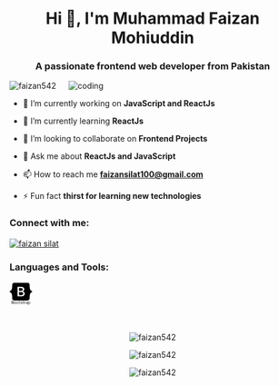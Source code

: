 <h1 align="center">Hi 👋, I'm Muhammad Faizan Mohiuddin</h1>
<h3 align="center">A passionate frontend web developer from Pakistan</h3>
<img align="right" alt="coding" width="400" src="YOUR_CUSTOM_GIF_URL">

<p align="left"> <img src="https://komarev.com/ghpvc/?username=faizan542&label=Profile%20views&color=0e75b6&style=flat" alt="faizan542" /> </p>

- 🔭 I’m currently working on **JavaScript and ReactJs**

- 🌱 I’m currently learning **ReactJs**

- 👯 I’m looking to collaborate on **Frontend Projects**

- 💬 Ask me about **ReactJs and JavaScript**

- 📫 How to reach me **faizansilat100@gmail.com**

- ⚡ Fun fact **thirst for learning new technologies**

<h3 align="left">Connect with me:</h3>
<p align="left">
  <a href="https://www.linkedin.com/in/faizan-silat-b922b7245/" target="_blank">
    <img align="center" src="https://raw.githubusercontent.com/rahuldkjain/github-profile-readme-generator/master/src/images/icons/Social/linked-in-alt.svg" alt="faizan silat" height="30" width="40" />
  </a>
</p>

<h3 align="left">Languages and Tools:</h3>
<p align="left">
  <a href="https://getbootstrap.com" target="_blank" rel="noreferrer">
    <img src="https://raw.githubusercontent.com/devicons/devicon/master/icons/bootstrap/bootstrap-plain-wordmark.svg" alt="bootstrap" width="40" height="40"/>
  </a>
  <!-- Add other icons as needed -->
</p>

<br />

<p align="center">
  <img src="https://github-readme-stats.vercel.app/api/top-langs?username=faizan542&show_icons=true&locale=en&layout=compact" alt="faizan542" />
</p>

<p align="center">
  <img src="https://github-readme-stats.vercel.app/api?username=faizan542&show_icons=true&locale=en" alt="faizan542" />
</p>

<p align="center">
  <img src="https://github-readme-streak-stats.herokuapp.com/?user=faizan542&" alt="faizan542" />
</p>
